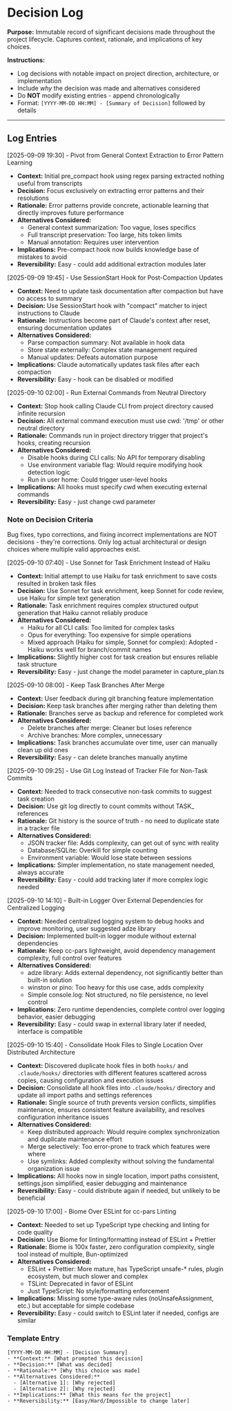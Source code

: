 # Decision Log

**Purpose:** Immutable record of significant decisions made throughout the project lifecycle. Captures context, rationale, and implications of key choices.

**Instructions:**
- Log decisions with notable impact on project direction, architecture, or implementation
- Include *why* the decision was made and alternatives considered
- Do **NOT** modify existing entries - append chronologically
- Format: `[YYYY-MM-DD HH:MM] - [Summary of Decision]` followed by details

---

## Log Entries

[2025-09-09 19:30] - Pivot from General Context Extraction to Error Pattern Learning
- **Context:** Initial pre_compact hook using regex parsing extracted nothing useful from transcripts
- **Decision:** Focus exclusively on extracting error patterns and their resolutions
- **Rationale:** Error patterns provide concrete, actionable learning that directly improves future performance
- **Alternatives Considered:** 
  - General context summarization: Too vague, loses specifics
  - Full transcript preservation: Too large, hits token limits
  - Manual annotation: Requires user intervention
- **Implications:** Pre-compact hook now builds knowledge base of mistakes to avoid
- **Reversibility:** Easy - could add additional extraction modules later

[2025-09-09 19:45] - Use SessionStart Hook for Post-Compaction Updates
- **Context:** Need to update task documentation after compaction but have no access to summary
- **Decision:** Use SessionStart hook with "compact" matcher to inject instructions to Claude
- **Rationale:** Instructions become part of Claude's context after reset, ensuring documentation updates
- **Alternatives Considered:** 
  - Parse compaction summary: Not available in hook data
  - Store state externally: Complex state management required
  - Manual updates: Defeats automation purpose
- **Implications:** Claude automatically updates task files after each compaction
- **Reversibility:** Easy - hook can be disabled or modified

[2025-09-10 02:00] - Run External Commands from Neutral Directory
- **Context:** Stop hook calling Claude CLI from project directory caused infinite recursion
- **Decision:** All external command execution must use cwd: '/tmp' or other neutral directory
- **Rationale:** Commands run in project directory trigger that project's hooks, creating recursion
- **Alternatives Considered:** 
  - Disable hooks during CLI calls: No API for temporary disabling
  - Use environment variable flag: Would require modifying hook detection logic
  - Run in user home: Could trigger user-level hooks
- **Implications:** All hooks must specify cwd when executing external commands
- **Reversibility:** Easy - just change cwd parameter

### Note on Decision Criteria
Bug fixes, typo corrections, and fixing incorrect implementations are NOT decisions - they're corrections. Only log actual architectural or design choices where multiple valid approaches exist.

[2025-09-10 07:40] - Use Sonnet for Task Enrichment Instead of Haiku
- **Context:** Initial attempt to use Haiku for task enrichment to save costs resulted in broken task files
- **Decision:** Use Sonnet for task enrichment, keep Sonnet for code review, use Haiku for simple text generation
- **Rationale:** Task enrichment requires complex structured output generation that Haiku cannot reliably produce
- **Alternatives Considered:** 
  - Haiku for all CLI calls: Too limited for complex tasks
  - Opus for everything: Too expensive for simple operations
  - Mixed approach (Haiku for simple, Sonnet for complex): Adopted - Haiku works well for branch/commit names
- **Implications:** Slightly higher cost for task creation but ensures reliable task structure
- **Reversibility:** Easy - just change the model parameter in capture_plan.ts

[2025-09-10 08:00] - Keep Task Branches After Merge
- **Context:** User feedback during git branching feature implementation
- **Decision:** Keep task branches after merging rather than deleting them
- **Rationale:** Branches serve as backup and reference for completed work
- **Alternatives Considered:** 
  - Delete branches after merge: Cleaner but loses reference
  - Archive branches: More complex, unnecessary
- **Implications:** Task branches accumulate over time, user can manually clean up old ones
- **Reversibility:** Easy - can delete branches manually anytime

[2025-09-10 09:25] - Use Git Log Instead of Tracker File for Non-Task Commits
- **Context:** Needed to track consecutive non-task commits to suggest task creation
- **Decision:** Use git log directly to count commits without TASK_ references
- **Rationale:** Git history is the source of truth - no need to duplicate state in a tracker file
- **Alternatives Considered:** 
  - JSON tracker file: Adds complexity, can get out of sync with reality
  - Database/SQLite: Overkill for simple counting
  - Environment variable: Would lose state between sessions
- **Implications:** Simpler implementation, no state management needed, always accurate
- **Reversibility:** Easy - could add tracking later if more complex logic needed

[2025-09-10 14:10] - Built-in Logger Over External Dependencies for Centralized Logging
- **Context:** Needed centralized logging system to debug hooks and improve monitoring, user suggested adze library
- **Decision:** Implemented built-in logger module without external dependencies
- **Rationale:** Keep cc-pars lightweight, avoid dependency management complexity, full control over features
- **Alternatives Considered:** 
  - adze library: Adds external dependency, not significantly better than built-in solution
  - winston or pino: Too heavy for this use case, adds complexity
  - Simple console.log: Not structured, no file persistence, no level control
- **Implications:** Zero runtime dependencies, complete control over logging behavior, easier debugging
- **Reversibility:** Easy - could swap in external library later if needed, interface is compatible

[2025-09-10 15:40] - Consolidate Hook Files to Single Location Over Distributed Architecture
- **Context:** Discovered duplicate hook files in both `hooks/` and `.claude/hooks/` directories with different features scattered across copies, causing configuration and execution issues
- **Decision:** Consolidate all hook files into `.claude/hooks/` directory and update all import paths and settings references
- **Rationale:** Single source of truth prevents version conflicts, simplifies maintenance, ensures consistent feature availability, and resolves configuration inheritance issues
- **Alternatives Considered:** 
  - Keep distributed approach: Would require complex synchronization and duplicate maintenance effort
  - Merge selectively: Too error-prone to track which features were where
  - Use symlinks: Added complexity without solving the fundamental organization issue
- **Implications:** All hooks now in single location, import paths consistent, settings.json simplified, easier debugging and maintenance
- **Reversibility:** Easy - could distribute again if needed, but unlikely to be beneficial

[2025-09-10 17:00] - Biome Over ESLint for cc-pars Linting
- **Context:** Needed to set up TypeScript type checking and linting for code quality
- **Decision:** Use Biome for linting/formatting instead of ESLint + Prettier
- **Rationale:** Biome is 100x faster, zero configuration complexity, single tool instead of multiple, Bun-optimized
- **Alternatives Considered:** 
  - ESLint + Prettier: More mature, has TypeScript unsafe-* rules, plugin ecosystem, but much slower and complex
  - TSLint: Deprecated in favor of ESLint
  - Just TypeScript: No style/formatting enforcement
- **Implications:** Missing some type-aware rules (noUnsafeAssignment, etc.) but acceptable for simple codebase
- **Reversibility:** Easy - could switch to ESLint later if needed, configs are similar

### Template Entry
```
[YYYY-MM-DD HH:MM] - [Decision Summary]
- **Context:** [What prompted this decision]
- **Decision:** [What was decided]
- **Rationale:** [Why this choice was made]
- **Alternatives Considered:** 
  - [Alternative 1]: [Why rejected]
  - [Alternative 2]: [Why rejected]
- **Implications:** [What this means for the project]
- **Reversibility:** [Easy/Hard/Impossible to change later]
```
